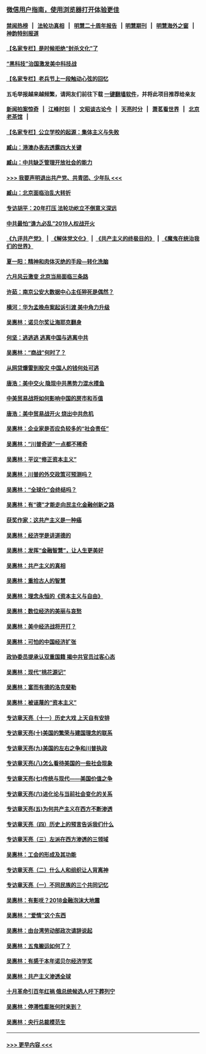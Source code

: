 ### [微信用户指南，使用浏览器打开体验更佳](https://github.com/gfw-breaker/banned-news1/blob/master/indexes/wechat-guide.md?t=0)
#### [禁闻热榜](热点新闻.md?t=0)  &nbsp;&nbsp;|&nbsp;&nbsp; [法轮功真相](https://github.com/gfw-breaker/truth/blob/master/README.md?t=0) &nbsp;&nbsp;|&nbsp;&nbsp; [明慧二十周年报告](https://github.com/gfw-breaker/mh-reports/blob/master/README.md?t=0) &nbsp;&nbsp;|&nbsp;&nbsp;[明慧期刊](https://github.com/gfw-breaker/mh-qikan) &nbsp;&nbsp;|&nbsp;&nbsp; [明慧海外之窗](https://github.com/gfw-breaker/mh-news/blob/master/README.md?t=0) &nbsp;&nbsp;|&nbsp;&nbsp; [神韵特别报道](https://github.com/gfw-breaker/mh-news/blob/master/shenyun.md?t=0)
#### [【名家专栏】是时候拒绝“封杀文化”了](../pages/nsc423/n11814093.md?t=02122055) 
#### [“黑科技”治国激发美中科技战](../pages/nsc423/n11638056.md?t=02122055) 
#### [【名家专栏】老兵节上一段触动心弦的回忆](../pages/nsc423/n11646016.md?t=02122055) 
#### 五毛举报越来越频繁，请网友们前往下载 [一键翻墙软件](https://github.com/gfw-breaker/ssr-accounts)，并将此项目推荐给亲友
#### [新闻拍案惊奇](https://github.com/gfw-breaker/banned-news1/blob/master/pages/link4.md) &nbsp;&nbsp;|&nbsp;&nbsp; [江峰时刻](https://github.com/gfw-breaker/banned-news1/blob/master/pages/link4.md) &nbsp;&nbsp;|&nbsp;&nbsp; [文昭谈古论今](https://github.com/gfw-breaker/banned-news1/blob/master/pages/link4.md) &nbsp;&nbsp;|&nbsp;&nbsp; [天亮时分](https://github.com/gfw-breaker/banned-news1/blob/master/pages/link4.md) &nbsp;&nbsp;|&nbsp;&nbsp; [萧茗看世界](https://github.com/gfw-breaker/banned-news1/blob/master/pages/link4.md) &nbsp;&nbsp;|&nbsp;&nbsp; [北京老茶馆](https://github.com/gfw-breaker/banned-news1/blob/master/pages/link4.md) &nbsp;&nbsp;|&nbsp;&nbsp; 
#### [【名家专栏】公立学校的起源：集体主义与失败](../pages/nsc423/n11601833.md?t=02122055) 
#### [臧山：港澳办表态透露四大关键](../pages/nsc423/n11421628.md?t=02122055) 
#### [臧山：中共缺乏管理开放社会的能力](../pages/nsc423/n11407457.md?t=02122055) 
#### [>>> 我要声明退出共产党、共青团、少年队 <<<](https://github.com/begood0513/goodnews/blob/master/quit/letter.md) 
#### [臧山：北京面临治乱大转折](../pages/nsc423/n11406895.md?t=02122055) 
#### [专访胡平：20年打压 法轮功屹立不倒意义深远](../pages/nsc423/n11398800.md?t=02122055) 
#### [中共最怕“逢九必乱”2019人权战开火](../pages/nsc423/n11385248.md?t=02122055) 
#### [《九评共产党》](https://github.com/begood0513/9ping.md/blob/master/README.md) &nbsp;|&nbsp; [《解体党文化》](../../../../jtdwh.md/blob/master/README.md)  &nbsp;|&nbsp; [《共产主义的终极目的》](../../../../gczydzjmd.md/blob/master/README.md) &nbsp;|&nbsp; [《魔鬼在统治我们的世界》](../../../../mgztzwmdsj.md/blob/master/README.md) 
#### [夏一阳：精神和肉体灭绝的手段—转化洗脑](../pages/nsc423/n11368250.md?t=02122055) 
#### [六月风云激变 北京当局面临三条路](../pages/nsc423/n11313668.md?t=02122055) 
#### [许茹：南京公安大数据中心主任猝死是偶然？](../pages/nsc423/n11064744.md?t=02122055) 
#### [横河：华为孟晚舟案起诉引渡 美中角力升级](../pages/nsc423/n11027230.md?t=02122055) 
#### [吴惠林：诺贝尔奖让海耶克翻身](../pages/nsc423/n10890049.md?t=02122055) 
#### [何坚：逃逃逃 逃离中国与逃离中共](../pages/nsc423/n10592891.md?t=02122055) 
#### [吴惠林：“商战”何时了？](../pages/nsc423/n10573558.md?t=02122055) 
#### [从网贷爆雷到股灾 中国人的钱何处可逃](../pages/nsc423/n10572800.md?t=02122055) 
#### [唐浩：美中交火 隐现中共黑势力混水摸鱼](../pages/nsc423/n10544040.md?t=02122055) 
#### [中美贸易战将如何影响中国的房市和币值](../pages/nsc423/n10543697.md?t=02122055) 
#### [唐浩：美中贸易战开火 烧出中共危机](../pages/nsc423/n10540126.md?t=02122055) 
#### [吴惠林：企业家是否应负较多的“社会责任”](../pages/nsc423/n10535022.md?t=02122055) 
#### [吴惠林：“川普奇迹”一点都不稀奇](../pages/nsc423/n10512808.md?t=02122055) 
#### [吴惠林：平议“修正资本主义”](../pages/nsc423/n10495724.md?t=02122055) 
#### [吴惠林：川普的外交政策可预测吗？](../pages/nsc423/n10462387.md?t=02122055) 
#### [吴惠林：“全球化”会终结吗？](../pages/nsc423/n10452838.md?t=02122055) 
#### [吴惠林：有“德”才能走向民主化金融创新之路](../pages/nsc423/n10432292.md?t=02122055) 
#### [获奖作家：这共产主义是一种癌](../pages/nsc423/n10431541.md?t=02122055) 
#### [吴惠林：经济学是讲道德的](../pages/nsc423/n10398014.md?t=02122055) 
#### [吴惠林：发挥“金融智慧”，让人生更美好](../pages/nsc423/n10375019.md?t=02122055) 
#### [吴惠林：共产主义的真相](../pages/nsc423/n10351394.md?t=02122055) 
#### [吴惠林：重拾古人的智慧](../pages/nsc423/n10337691.md?t=02122055) 
#### [吴惠林：理念永恒的《资本主义与自由》](../pages/nsc423/n10316274.md?t=02122055) 
#### [吴惠林：数位经济的美丽与哀愁](../pages/nsc423/n10292946.md?t=02122055) 
#### [吴惠林：美中经济战将开打？](../pages/nsc423/n10258825.md?t=02122055) 
#### [吴惠林：可怕的中国经济扩张](../pages/nsc423/n10219147.md?t=02122055) 
#### [政协委员提承认双重国籍 揭中共官员过客心态](../pages/nsc423/n10208809.md?t=02122055) 
#### [吴惠林：现代“桃花源记”](../pages/nsc423/n10185234.md?t=02122055) 
#### [吴惠林：富而有德的洛克斐勒](../pages/nsc423/n10142264.md?t=02122055) 
#### [吴惠林：被诬蔑的“资本主义”](../pages/nsc423/n10124816.md?t=02122055) 
#### [专访章天亮（十一）历史大戏 上天自有安排](../pages/nsc423/n10094905.md?t=02122055) 
#### [专访章天亮(十)美国的繁荣与建国理念的联系](../pages/nsc423/n10094899.md?t=02122055) 
#### [专访章天亮(九)美国的左右之争和川普执政](../pages/nsc423/n10094889.md?t=02122055) 
#### [专访章天亮(八)怎么看待美国的一些社会现象](../pages/nsc423/n10094857.md?t=02122055) 
#### [专访章天亮(七)传统与现代——美国价值之争](../pages/nsc423/n10093140.md?t=02122055) 
#### [专访章天亮(六)进化论与当前社会变化的关系](../pages/nsc423/n10092036.md?t=02122055) 
#### [专访章天亮(五)为何共产主义在西方不断渗透](../pages/nsc423/n10083620.md?t=02122055) 
#### [专访章天亮（四）历史上的预言告诉我们什么](../pages/nsc423/n10083606.md?t=02122055) 
#### [专访章天亮（三）左派在西方渗透的三领域](../pages/nsc423/n10081115.md?t=02122055) 
#### [吴惠林：工会的形成及其功能](../pages/nsc423/n10080633.md?t=02122055) 
#### [专访章天亮（二）什么人和组织让人背离神](../pages/nsc423/n10076637.md?t=02122055) 
#### [专访章天亮（一）不同民族的三个共同记忆](../pages/nsc423/n10074188.md?t=02122055) 
#### [吴惠林：有影呒？2018金融泡沫大地震](../pages/nsc423/n10040534.md?t=02122055) 
#### [吴惠林：“爱情”这个东西](../pages/nsc423/n10019423.md?t=02122055) 
#### [吴惠林：由台湾劳动部政次请辞说起](../pages/nsc423/n9979679.md?t=02122055) 
#### [吴惠林：五鬼搬运如何了？](../pages/nsc423/n9925338.md?t=02122055) 
#### [吴惠林：有感于本年诺贝尔经济学奖](../pages/nsc423/n9871883.md?t=02122055) 
#### [吴惠林：共产主义渗透全球](../pages/nsc423/n9812748.md?t=02122055) 
#### [十月革命引百年红祸 俄总统候选人吁下葬列宁](../pages/nsc423/n9810182.md?t=02122055) 
#### [吴惠林：停滞性膨胀何时来到？](../pages/nsc423/n9764136.md?t=02122055) 
#### [吴惠林：央行总裁模范生](../pages/nsc423/n9728134.md?t=02122055) 

----
#### [ >>> 更早内容 <<< ](../indexes/nsc423-earlier.md)
